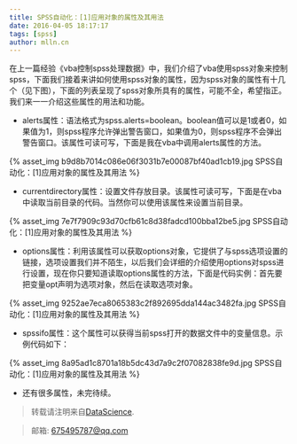 ```yaml
---
title: SPSS自动化：[1]应用对象的属性及其用法
date: 2016-04-05 18:17:17
tags: [spss]
author: mlln.cn
---
```

在上一篇经验《vba控制spss处理数据》中，我们介绍了vba使用spss对象来控制spss，下面我们接着来讲如何使用spss对象的属性，因为spss对象的属性有十几个（见下图），下面的列表呈现了spss对象所具有的属性，可能不全，希望指正。我们来一一介绍这些属性的用法和功能。

- alerts属性：语法格式为spss.alerts=boolean。boolean值可以是1或者0，如果值为1，则spss程序允许弹出警告窗口，如果值为0，则spss程序不会弹出警告窗口。该属性可读可写，下面是我在vba中调用alerts属性的方法。

{% asset_img b9d8b7014c086e06f3031b7e00087bf40ad1cb19.jpg SPSS自动化：[1]应用对象的属性及其用法 %}

- currentdirectory属性：设置文件存放目录。该属性可读可写，下面是在vba中读取当前目录的代码。当然你可以使用该属性来设置当前目录。

{% asset_img 7e7f7909c93d70cfb61c8d38fadcd100bba12be5.jpg SPSS自动化：[1]应用对象的属性及其用法 %}

- options属性：利用该属性可以获取options对象，它提供了与spss选项设置的链接，选项设置我们并不陌生，以后我们会详细的介绍使用options对spss进行设置，现在你只要知道读取options属性的方法，下面是代码实例：首先要把变量opt声明为选项对象，然后在读取选项对象。

{% asset_img 9252ae7eca8065383c2f892695dda144ac3482fa.jpg SPSS自动化：[1]应用对象的属性及其用法 %}

- spssifo属性：这个属性可以获得当前spss打开的数据文件中的变量信息。示例代码如下：

{% asset_img 8a95ad1c8701a18b5dc43d7a9c2f07082838fe9d.jpg SPSS自动化：[1]应用对象的属性及其用法 %}

- 还有很多属性，未完待续。

> 转载请注明来自[DataScience](http://mlln.cn).

> 邮箱: 675495787@qq.com 
